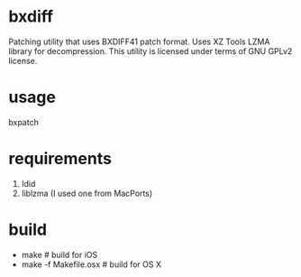 # bxdiff
Patching utility that uses BXDIFF41 patch format.
Uses XZ Tools LZMA library for decompression.
This utility is licensed under terms of GNU GPLv2 license.

# usage
bxpatch <in file> <out file> <bxdiff patch file>

# requirements
1. ldid
2. liblzma (I used one from MacPorts)

# build
- make # build for iOS
- make -f Makefile.osx # build for OS X
